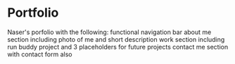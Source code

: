# Portfolio

Naser's porfolio with the following:
    functional navigation bar
    about me section
        including photo of me and short description
    work section
        including run buddy project and 3 placeholders for future projects
    contact me section
        with contact form also
    